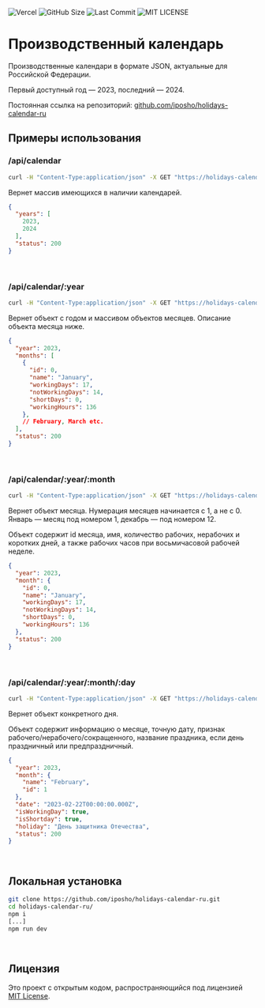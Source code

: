 ![Vercel](https://vercelbadge.vercel.app/api/iposho/holidays-calendar-ru?style=flat) ![GitHub Size](https://img.shields.io/github/languages/code-size/iposho/holidays-calendar-ru) ![Last Commit](https://img.shields.io/github/last-commit/iposho/holidays-calendar-ru) ![MIT LICENSE](https://img.shields.io/github/license/iposho/holidays-calendar-ru)
# Производственный календарь
Производственные календари в формате JSON, актуальные для Российской Федерации.

Первый доступный год — 2023, последний — 2024.

Постоянная ссылка на репозиторий: [github.com/iposho/holidays-calendar-ru](https://github.com/iposho/holidays-calendar-ru#)

## Примеры использования

### /api/calendar
```bash
curl -H "Content-Type:application/json" -X GET "https://holidays-calendar-ru.vercel.app/api/calendar"
```
Вернет массив имеющихся в наличии календарей.
```json
{
  "years": [
    2023,
    2024
  ],
  "status": 200
}
```
<br>

### /api/calendar/:year
```bash
curl -H "Content-Type:application/json" -X GET "https://holidays-calendar-ru.vercel.app/api/calendar/2023"
```
Вернет объект с годом и массивом объектов месяцев. Описание объекта месяца ниже.
```json
{
  "year": 2023,
  "months": [
    {
      "id": 0,
      "name": "January",
      "workingDays": 17,
      "notWorkingDays": 14,
      "shortDays": 0,
      "workingHours": 136
    },
    // February, March etc.
  ],
  "status": 200
}
```
<br>

### /api/calendar/:year/:month
```bash
curl -H "Content-Type:application/json" -X GET "https://holidays-calendar-ru.vercel.app/api/calendar/2023/1"
```
Вернет объект месяца. Нумерация месяцев начинается с 1, а не с 0. Январь — месяц под номером 1, декабрь — под номером 12.

Объект содержит id месяца, имя, количество рабочих, нерабочих и коротких дней, а также рабочих часов при восьмичасовой рабочей неделе.
```json
{
  "year": 2023,
  "month": {
    "id": 0,
    "name": "January",
    "workingDays": 17,
    "notWorkingDays": 14,
    "shortDays": 0,
    "workingHours": 136
  },
  "status": 200
}
```
<br>

### /api/calendar/:year/:month/:day
```bash
curl -H "Content-Type:application/json" -X GET "https://holidays-calendar-ru.vercel.app/api/calendar/2023/2/22"
```
Вернет объект конкретного дня.

Объект содержит информацию о месяце, точную дату, признак рабочего/нерабочего/сокращенного, название праздника, если день праздничный или предпраздничный.
```json
{
  "year": 2023,
  "month": {
    "name": "February",
    "id": 1
  },
  "date": "2023-02-22T00:00:00.000Z",
  "isWorkingDay": true,
  "isShortday": true,
  "holiday": "День защитника Отечества",
  "status": 200
}
```
<br>

## Локальная установка
```bash
git clone https://github.com/iposho/holidays-calendar-ru.git
cd holidays-calendar-ru/
npm i
[...]
npm run dev
```
<br>

## Лицензия
Это проект с открытым кодом, распространяющийся под лицензией [MIT License](LICENSE).
